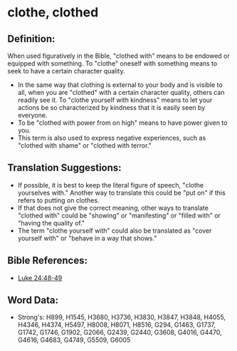 # clothe, clothed #

## Definition: ##

When used figuratively in the Bible, "clothed with" means to be endowed or equipped with something. To "clothe" oneself with something means to seek to have a certain character quality.

* In the same way that clothing is external to your body and is visible to all, when you are "clothed" with a certain character quality, others can readily see it. To "clothe yourself with kindness" means to let your actions be so characterized by kindness that it is easily seen by everyone.
* To be "clothed with power from on high" means to have power given to you.
* This term is also used to express negative experiences, such as "clothed with shame" or "clothed with terror."

## Translation Suggestions: ##

* If possible, it is best to keep the literal figure of speech, "clothe yourselves with." Another way to translate this could be "put on" if this refers to putting on clothes.
* If that does not give the correct meaning, other ways to translate "clothed with" could be "showing" or "manifesting" or "filled with" or "having the quality of."
* The term "clothe yourself with" could also be translated as "cover yourself with" or "behave in a way that shows."

## Bible References: ##

* [Luke 24:48-49](rc://en/tn/help/luk/24/48)

## Word Data: ##

* Strong's: H899, H1545, H3680, H3736, H3830, H3847, H3848, H4055, H4346, H4374, H5497, H8008, H8071, H8516, G294, G1463, G1737, G1742, G1746, G1902, G2066, G2439, G2440, G3608, G4016, G4470, G4616, G4683, G4749, G5509, G6005


